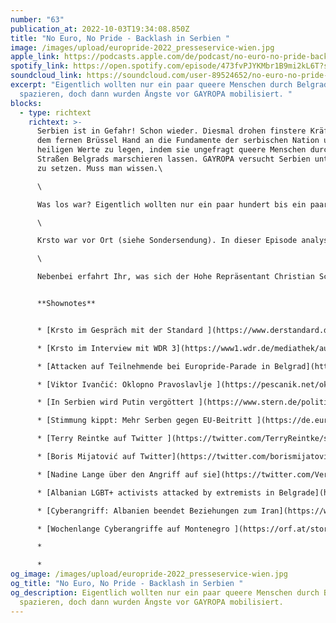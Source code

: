 ```yaml
---
number: "63"
publication_at: 2022-10-03T19:34:08.850Z
title: "No Euro, No Pride - Backlash in Serbien "
image: /images/upload/europride-2022_presseservice-wien.jpg
apple_link: https://podcasts.apple.com/de/podcast/no-euro-no-pride-backlash-in-serbien/id1170436903?i=1000581448920
spotify_link: https://open.spotify.com/episode/473fvPJYKMbr1B9mi2kL6T?si=dce1ad2b179d4a39
soundcloud_link: https://soundcloud.com/user-89524652/no-euro-no-pride-backlash-in-serbien?si=05e631aa1a094875b1b4796829c3cfbb&utm_source=clipboard&utm_medium=text&utm_campaign=social_sharing
excerpt: "Eigentlich wollten nur ein paar queere Menschen durch Belgrad
  spazieren, doch dann wurden Ängste vor GAYROPA mobilisiert. "
blocks:
  - type: richtext
    richtext: >-
      Serbien ist in Gefahr! Schon wieder. Diesmal drohen finstere Kräfte aus
      dem fernen Brüssel Hand an die Fundamente der serbischen Nation und ihrer
      heiligen Werte zu legen, indem sie ungefragt queere Menschen durch die
      Straßen Belgrads marschieren lassen. GAYROPA versucht Serbien unter Druck
      zu setzen. Muss man wissen.\

      \

      Was los war? Eigentlich wollten nur ein paar hundert bis ein paar Tausend queere Menschen die Europride in Belgrad abhalten. Doch weil die serbisch orthodoxe Kirche im Vorfeld ein Bedrohungsszenario sondergleichen aufbaute und die serbische Regierung ein absurdes Theater um die Erlaubnis für die Veranstaltung aufführte, wurde aus einer fröhlichen Veranstaltung ein (einseitiger) Kulturkampf von rechts.\

      \

      Krsto war vor Ort (siehe Sondersendung). In dieser Episode analysieren wir nochmal die Hintergründe der ganzen Debatte und schauen uns an, wer von der Hetze gegen die LGBTQ-Szene profitiert oder zu profitieren glaubt. Außerdem kommen Menschen zu Wort, die am Rande der Pride körperlich angegriffen wurden.\

      \

      Nebenbei erfahrt Ihr, was sich der Hohe Repräsentant Christian Schmidt jetzt wieder für Bosnien ausgedacht hat, weshalb wir über die vergangene Basketball-Europameisterschaft den Mantel des Schweigens hüllen und warum Bulgarien wieder in der Hand des "männlichsten Mann-Politikers" der Region liegt. 


      **Shownotes** 


      * [K﻿rsto im Gespräch mit der Standard ](https://www.derstandard.de/story/2000139209970/belgrader-europride-die-sicherheitslage-war-prekaer)

      * [K﻿rsto im Interview mit WDR 3](https://www1.wdr.de/mediathek/audio/wdr3/wdr3-kultur-am-mittag/audio-europride--in-serbien-nur-unter-polizeischutz-100.html) (Kultur am Mittag)

      * [Attacken auf Teilnehmende bei Europride-Parade in Belgrad](https://www.tagesspiegel.de/gesellschaft/queerspiegel/trotz-widerstand-der-behorden-europride-parade-marschiert-in-belgrad-8654599.html) (tagesspiegel) 

      * [Viktor Ivančić: Oklopno Pravoslavlje﻿ ](https://pescanik.net/oklopno-pravoslavlje/)(Peščanik)

      * [﻿I﻿n Serbien wird Putin vergöttert ](https://www.stern.de/politik/ausland/wladimir-putin--darum-vergoettert-serbien-den-russischen-praesidenten-32504940.html)(Stern) 

      * ﻿[Stimmung kippt: Mehr Serben gegen EU-Beitritt ](https://de.euronews.com/2022/04/21/stimmung-in-serbien-kippt-44-der-menschen-sind-gegen-eu-beitritt)(euronews)[](https://de.euronews.com/2022/04/21/stimmung-in-serbien-kippt-44-der-menschen-sind-gegen-eu-beitritt)

      * [T﻿erry Reintke auf Twitter ](https://twitter.com/TerryReintke/status/1571423954199355394)

      * [Boris Mijatović auf Twitter](https://twitter.com/borismijatovic/status/1571598025562152962)

      * [﻿N﻿adine Lange über den Angriff auf sie](https://twitter.com/VerpennteKatze/status/1571402789972066304) (Twitter) 

      * [Albanian LGBT+ activists attacked by extremists in Belgrade](https://euronews.al/en/balkans/2022/09/18/albanian-lgbt-activists-attacked-by-extremists-in-belgrade/) (euronews)

      * [C﻿yberangriff: Albanien beendet Beziehungen zum Iran](https://www.tagesschau.de/ausland/europa/albanien-iran-cyberangriff-101.html) (tagesschau) 

      * [﻿W﻿ochenlange Cyberangriffe auf Montenegro ](https://orf.at/stories/3284892/)(ORF 1)

      *

      *
og_image: /images/upload/europride-2022_presseservice-wien.jpg
og_title: "No Euro, No Pride - Backlash in Serbien "
og_description: Eigentlich wollten nur ein paar queere Menschen durch Belgrad
  spazieren, doch dann wurden Ängste vor GAYROPA mobilisiert.
---
```

